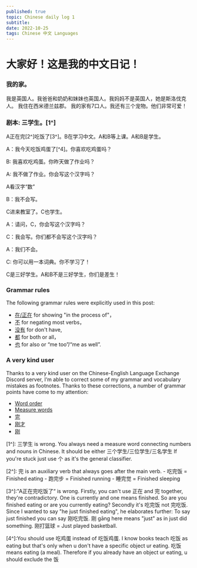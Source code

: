 ```yaml
---
published: true
topic: Chinese daily log 1
subtitle: 
date: 2022-10-25
tags: Chinese 中文 Languages
---
```


# 大家好！这是我的中文日记！

### 我的家。

我是英国人。我爸爸和奶奶和妹妹也英国人。我妈妈不是英国人，她是斯洛伐克人。 我住在西米德兰兹郡。
我的家有7口人。我还有三个宠物。他们非常可爱！

### 剧本: 三学生。[1^]

A正在完[2^]吃饭了[3^]。B在学习中文。A和B等上课。A和B是学生。

A：我今天吃饭鸡蛋了[^4]。你喜欢吃鸡蛋吗？

B: 我喜欢吃鸡蛋。你昨天做了作业吗？

A: 我不做了作业。你会写这个汉字吗？

A看汉字“数”

B：我不会写。

C进来教室了。C也学生。

A：请问，C，你会写这个汉字吗？

C：我会写。你们都不会写这个汉字吗？

A：我们不会。

C: 你可以用一本词典。你不学习了！

C是三好学生。A和B不是三好学生，你们是差生！

### Grammar rules
The following grammar rules were explicitly used in this post:
- [在/正在](https://resources.allsetlearning.com/chinese/grammar/ASG846EA) for showing "in the process of"，
- [不](https://resources.allsetlearning.com/chinese/grammar/ASGPNV3Q) for negating most verbs，
- [没有](https://resources.allsetlearning.com/chinese/grammar/ASGIPYFV) for don't have,
- [都](https://resources.allsetlearning.com/chinese/grammar/ASG9YK09) for both or all，
- [也](https://resources.allsetlearning.com/chinese/grammar/ASGG25MD) for also or “me too”/“me as well”.

### A very kind user
Thanks to a very kind user on the Chinese-English Language Exchange Discord server, I‘m able to correct some of my grammar and vocabulary mistakes as footnotes.
Thanks to these corrections, a number of grammar points have come to my attention:
- [Word order](https://resources.allsetlearning.com/chinese/grammar/Chinese_word_order)
- [Measure words](https://resources.allsetlearning.com/chinese/grammar/Measure_word)
- [完](https://resources.allsetlearning.com/chinese/grammar/Result_complement_"-wan"_for_finishing)
- [刚才](https://resources.allsetlearning.com/chinese/grammar/Expressing_"just_now"_with_"gangcai")
- [刚](https://resources.allsetlearning.com/chinese/grammar/Expressing_"just"_with_"gang")

[1^]: 三学生 is wrong. You always need a measure word connecting numbers and nouns in Chinese. It should be either 三个学生/三位学生/三名学生
      If you're stuck just use 个 as it's the general classifier. 

[2^]: 完 is an auxiliary verb that always goes after the main verb.
      - 吃完饭 = Finished eating
      - 跑完步 = Finished running
      - 睡完觉 = Finished sleeping

[3^]:"A正在完吃饭了“ is wrong. Firstly, you can't use 正在 and 完 together, they're contradictory. One is currently and one means finished. So are you finished eating or are you currently eating?
     Secondly it's 吃完饭 not 完吃饭. Since I wanted to say "he just finished eating", he elaborates further: To say just finished you can say 刚吃完饭. 刚 gāng here means "just" as in just did something.
     刚打篮球 = Just played basketball.

[4^]:You should use 吃鸡蛋 instead of 吃饭鸡蛋. I know books teach 吃饭 as eating but that's only when u don't have a specific object ur eating. 吃饭 means eating (a meal). Therefore if you
     already have an object ur eating, u should exclude the 饭
